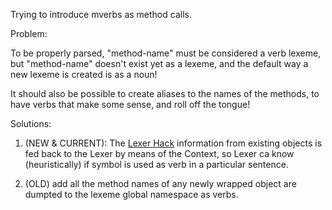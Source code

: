 Trying to introduce mverbs as method calls.

Problem:

To be properly parsed, "method-name" must be considered a verb lexeme, but "method-name" doesn't exist yet as a lexeme, and the default way a new lexeme is created is as a noun!

It should also be possible to create aliases to the names of the methods, to have verbs that make some sense, and roll off the tongue!

Solutions:

1. (NEW & CURRENT): The [Lexer Hack](https://en.wikipedia.org/wiki/Lexer_hack) information from existing objects is fed back to the Lexer by means of the Context, so Lexer ca know (heuristically) if symbol is used as verb in a particular sentence.

1. (OLD) add all the method names of any newly wrapped object are dumpted to the lexeme global namespace as verbs.
 